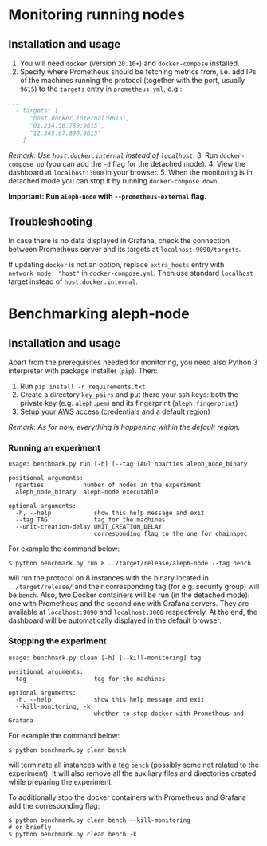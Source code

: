 # Monitoring running nodes

## Installation and usage

1. You will need `docker` (version `20.10+`) and `docker-compose` installed.
2. Specify where Prometheus should be fetching metrics from, i.e. add IPs of the machines running the protocol 
(together with the port, usually `9615`) to the `targets` entry in `prometheus.yml`, e.g.:
```yml
...
  - targets: [
      "host.docker.internal:9615",
      "01.234.56.789:9615",
      "12.345.67.890:9615"
    ]
```
_Remark: Use `host.docker.internal` instead of `localhost`_.
3. Run `docker-compose up` (you can add the `-d` flag for the detached mode).
4. View the dashboard at `localhost:3000` in your browser.
5. When the monitoring is in detached mode you can stop it by running `docker-compose down`.

**Important: Run `aleph-node` with `--prometheus-external` flag.**

## Troubleshooting

In case there is no data displayed in Grafana, check the connection between Prometheus server and its targets at 
`localhost:9090/targets`.

If updating `docker` is not an option, replace `extra_hosts` entry with `network_mode: "host"` in `docker-compose.yml`. 
Then use standard `localhost` target instead of `host.docker.internal`.

# Benchmarking aleph-node

## Installation and usage

Apart from the prerequisites needed for monitoring, you need also Python 3 interpreter with package installer (`pip`). Then:

1. Run `pip install -r requirements.txt`
2. Create a directory `key_pairs` and put there your ssh keys: both the private key (e.g. `aleph.pem`) and its fingerprint (`aleph.fingerprint`)
3. Setup your AWS access (credentials and a default region)

_Remark: As for now, everything is happening within the default region._

### Running an experiment

```
usage: benchmark.py run [-h] [--tag TAG] nparties aleph_node_binary

positional arguments:
  nparties           number of nodes in the experiment
  aleph_node_binary  aleph-node executable

optional arguments:
  -h, --help            show this help message and exit
  --tag TAG             tag for the machines
  --unit-creation-delay UNIT_CREATION_DELAY
                        corresponding flag to the one for chainspec
```

For example the command below:
```shell
$ python benchmark.py run 8 ../target/release/aleph-node --tag bench
```

will run the protocol on 8 instances with the binary located in `../target/release/` and their corresponding tag 
(for e.g. security group) will be `bench`. Also, two Docker containers will be run (in the detached mode):
one with Prometheus and the second one with Grafana servers.
They are available at `localhost:9090` and `localhost:3000` respectively.
At the end, the dashboard will be automatically displayed in the default browser.

### Stopping the experiment

```
usage: benchmark.py clean [-h] [--kill-monitoring] tag

positional arguments:
  tag                   tag for the machines

optional arguments:
  -h, --help            show this help message and exit
  --kill-monitoring, -k
                        whether to stop docker with Prometheus and Grafana
```

For example the command below:
```shell
$ python benchmark.py clean bench
```

will terminate all instances with a tag `bench` (possibly some not related to the experiment). 
It will also remove all the auxiliary files and directories created while preparing the experiment.

To additionally stop the docker containers with Prometheus and Grafana add the corresponding flag:
```shell
$ python benchmark.py clean bench --kill-monitoring
# or briefly
$ python benchmark.py clean bench -k
```
